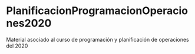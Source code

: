 # PlanificacionProgramacionOperaciones2020
Material asociado al curso de programación y planificación de operaciones del 2020
